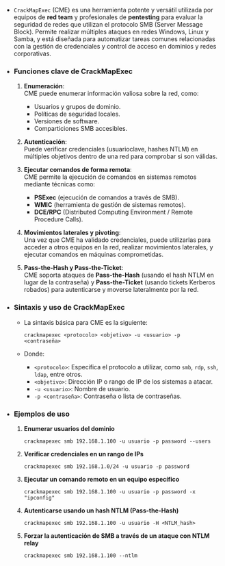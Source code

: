 - `CrackMapExec` (CME) es una herramienta potente y versátil utilizada por equipos de **red team** y profesionales de **pentesting** para evaluar la seguridad de redes que utilizan el protocolo SMB (Server Message Block). Permite realizar múltiples ataques en redes Windows, Linux y Samba, y está diseñada para automatizar tareas comunes relacionadas con la gestión de credenciales y control de acceso en dominios y redes corporativas.

- ### Funciones clave de CrackMapExec
	
	1. **Enumeración**:  
	    CME puede enumerar información valiosa sobre la red, como:
	    
	    - Usuarios y grupos de dominio.
	    - Políticas de seguridad locales.
	    - Versiones de software.
	    - Comparticiones SMB accesibles.
	2. **Autenticación**:  
	    Puede verificar credenciales (usuarioclave, hashes NTLM) en múltiples objetivos dentro de una red para comprobar si son válidas.
	    
	3. **Ejecutar comandos de forma remota**:  
	    CME permite la ejecución de comandos en sistemas remotos mediante técnicas como:
	    
	    - **PSExec** (ejecución de comandos a través de SMB).
	    - **WMIC** (herramienta de gestión de sistemas remotos).
	    - **DCE/RPC** (Distributed Computing Environment / Remote Procedure Calls).
	4. **Movimientos laterales y pivoting**:  
	    Una vez que CME ha validado credenciales, puede utilizarlas para acceder a otros equipos en la red, realizar movimientos laterales, y ejecutar comandos en máquinas comprometidas.
	    
	5. **Pass-the-Hash y Pass-the-Ticket**:  
	    CME soporta ataques de **Pass-the-Hash** (usando el hash NTLM en lugar de la contraseña) y **Pass-the-Ticket** (usando tickets Kerberos robados) para autenticarse y moverse lateralmente por la red.
    

- ### Sintaxis y uso de CrackMapExec

	- La sintaxis básica para CME es la siguiente:
	
		`crackmapexec <protocolo> <objetivo> -u <usuario> -p <contraseña>`
	
	- Donde:
		
		- `<protocolo>`: Especifica el protocolo a utilizar, como `smb`, `rdp`, `ssh`, `ldap`, entre otros.
		- `<objetivo>`: Dirección IP o rango de IP de los sistemas a atacar.
		- `-u <usuario>`: Nombre de usuario.
		- `-p <contraseña>`: Contraseña o lista de contraseñas.

- ### Ejemplos de uso
	
	1. **Enumerar usuarios del dominio**
	      
	    `crackmapexec smb 192.168.1.100 -u usuario -p password --users`
	    
	2. **Verificar credenciales en un rango de IPs**
	       
	    `crackmapexec smb 192.168.1.0/24 -u usuario -p password`
	    
	3. **Ejecutar un comando remoto en un equipo específico**
	       
	    `crackmapexec smb 192.168.1.100 -u usuario -p password -x "ipconfig"`
	    
	4. **Autenticarse usando un hash NTLM (Pass-the-Hash)**
	    
	    `crackmapexec smb 192.168.1.100 -u usuario -H <NTLM_hash>`
	    
	5. **Forzar la autenticación de SMB a través de un ataque con NTLM relay**
	
	    `crackmapexec smb 192.168.1.100 --ntlm`